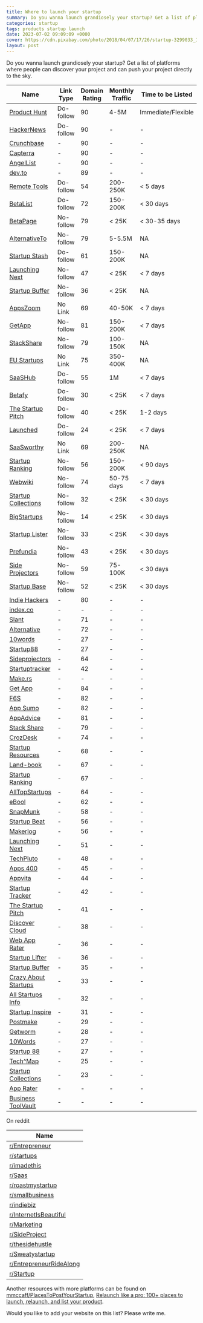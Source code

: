 ```yaml
---
title: Where to launch your startup
summary: Do you wanna launch grandiosely your startup? Get a list of platforms where people can discover your project and can push your project directly to the sky.
categories: startup
tags: products startup launch
date: 2023-07-02 09:09:09 +0000
cover: https://cdn.pixabay.com/photo/2018/04/07/17/26/startup-3299033_1280.jpg
layout: post
---
```


Do you wanna launch grandiosely your startup? Get a list of platforms where people can discover your project and can push your project directly to the sky.

| Name | Link Type | Domain Rating | Monthly Traffic | Time to be Listed |
| --- | --- | --- | --- | --- |
| <a href="https://www.producthunt.com" target="_blank">Product Hunt</a> | Do-follow | 90 | 4-5M | Immediate/Flexible |
| <a href="https://news.ycombinator.com/" target="_blank">HackerNews</a> | Do-follow | 90 | - | - |
| <a href="https://www.crunchbase.com/" target="_blank">Crunchbase</a> | - | 90 | - | - |
| <a href="https://www.capterra.com/" target="_blank">Capterra</a> | - | 90 | - | - |
| <a href="https://angel.co/" target="_blank">AngelList</a> | - | 90 | - | - |
| <a href="https://dev.to/" target="_blank">dev.to</a> | - | 89 | - | - |
| <a href="https://remote.tools" target="_blank">Remote Tools</a> | Do-follow | 54 | 200-250K | < 5 days |
| <a href="https://betalist.com" target="_blank">BetaList</a> | Do-follow | 72 | 150-200K | < 30 days |
| <a href="https://betapage.co" target="_blank">BetaPage</a> | No-follow | 79 | < 25K | < 30-35 days |
| <a href="https://alternativeto.net" target="_blank">AlternativeTo</a> | No-follow | 79 | 5-5.5M | NA |
| <a href="https://startupstash.com" target="_blank">Startup Stash</a> | Do-follow | 61 | 150-200K | NA |
| <a href="https://launchingnext.com" target="_blank">Launching Next</a> | No-follow | 47 | < 25K | < 7 days |
| <a href="https://startupbuffer.com" target="_blank">Startup Buffer</a> | No-follow | 36 | < 25K | NA |
| <a href="https://appszoom.com" target="_blank">AppsZoom</a> | No Link | 69 | 40-50K | < 7 days |
| <a href="https://getapp.com" target="_blank">GetApp</a> | No-follow | 81 | 150-200K | < 7 days |
| <a href="https://tackshare.io" target="_blank">StackShare</a> | No-follow | 79 | 100-150K | NA |
| <a href="https://eu-startups.com" target="_blank">EU Startups</a> | No Link | 75 | 350-400K | NA |
| <a href="https://saashub.com" target="_blank">SaaSHub</a> | Do-follow | 55 | 1M | < 7 days |
| <a href="https://betafy.co" target="_blank">Betafy</a> | Do-follow | 30 | < 25K | < 7 days |
| <a href="https://thestartuppitch.com" target="_blank">The Startup Pitch</a> | Do-follow | 40 | < 25K | 1-2 days |
| <a href="https://launched.io/" target="_blank">Launched</a> | Do-follow | 24 | < 25K | < 7 days |
| <a href="https://saasworthy.com" target="_blank">SaaSworthy</a> | No Link | 69 | 200-250K | NA |
| <a href="https://startupranking.com" target="_blank">Startup Ranking</a> | No-follow | 56 | 150-200K | < 90 days |
| <a href="https://webwiki.com<" target="_blank">Webwiki</a> | No-follow | 74 | 50-75 days | < 7 days |
| <a href="https://startupcollections.com" target="_blank">Startup Collections</a> | No-follow | 32 | < 25K | < 30 days |
| <a href="https://bigstartups.co" target="_blank">BigStartups</a> | No-follow | 14 | < 25K | < 30 days |
| <a href="https://startuplister.com" target="_blank">Startup Lister</a> | No-follow | 33 | < 25K | < 30 days |
| <a href="https://prefundia.com" target="_blank">Prefundia</a> | No-follow | 43 | < 25K | < 30 days |
| <a href="https://sideprojectors.com" target="_blank">Side Projectors</a> | No-follow | 59 | 75-100K | < 30 days |
| <a href="https://startupbase.io" target="_blank">Startup Base</a> | No-follow | 52 | < 25K | < 30 days |
| <a href="https://www.indiehackers.com/" target="_blank">Indie Hackers</a> | - | 80 | - | - |
| <a href="https://index.co/" target="_blank">index.co</a> | - | - | - | - |
| <a href="https://slant.co/" target="_blank">Slant</a> | - | 71 | - | - |
| <a href="https://alternative.me/" target="_blank">Alternative</a> | - | 72 | - | - |
| <a href="https://10words.io/" target="_blank">10words</a> | - | 27 | - | - |
| <a href="https://startup88.com/" target="_blank">Startup88</a> | - | 27 | - | - |
| <a href="https://sideprojectors.com/" target="_blank">Sideprojectors</a> | - | 64 | - | - |
| <a href="https://startuptracker.io/" target="_blank">Startuptracker</a> | - | 42 | - | - |
| <a href="https://make.rs/" target="_blank">Make.rs</a> | - | - | - | - |
| <a href="https://www.getapp.com/" target="_blank">Get App</a> | - | 84 | - | - |
| <a href="https://www.f6s.com/" target="_blank">F6S</a> | - | 82 | - | - |
| <a href="https://appsumo.com" target="_blank">App Sumo</a> | - | 82 | - | - |
| <a href="https://appadvice.com/" target="_blank">AppAdvice</a> | - | 81 | - | - |
| <a href="https://stackshare.io/" target="_blank">Stack Share</a> | - | 79 | - | - |
| <a href="https://crozdesk.com/" target="_blank">CrozDesk</a> | - | 74 | - | - |
| <a href="https://startupresources.io/" target="_blank">Startup Resources</a> | - | 68 | - | - |
| <a href="https://land-book.com/" target="_blank">Land-book</a> | - | 67 | - | - |
| <a href="https://www.startupranking.com/" target="_blank">Startup Ranking</a> | - | 67 | - | - |
| <a href="https://alltopstartups.com/" target="_blank">AllTopStartups</a> | - | 64 | - | - |
| <a href="https://ebool.com/" target="_blank">eBool</a> | - | 62 | - | - |
| <a href="https://www.snapmunk.com/" target="_blank">SnapMunk</a> | - | 58 | - | - |
| <a href="https://startupbeat.com/" target="_blank">Startup Beat</a> | - | 56 | - | - |
| <a href="https://getmakerlog.com" target="_blank">Makerlog</a> | - | 56 | - | - |
| <a href="https://www.launchingnext.com/" target="_blank">Launching Next</a> | - | 51 | - | - |
| <a href="https://www.techpluto.com/" target="_blank">TechPluto</a> | - | 48 | - | - |
| <a href="https://apps400.com/" target="_blank">Apps 400</a> | - | 45 | - | - |
| <a href="https://www.appvita.com/" target="_blank">Appvita</a> | - | 44 | - | - |
| <a href="https://startuptracker.io/" target="_blank">Startup Tracker</a> | - | 42 | - | - |
| <a href="https://thestartuppitch.com/" target="_blank">The Startup Pitch</a> | - | 41 | - | - |
| <a href="https://discovercloud.com/" target="_blank">Discover Cloud</a> | - | 38 | - | - |
| <a href="https://www.webapprater.com/" target="_blank">Web App Rater</a> | - | 36 | - | - |
| <a href="https://startuplister.com/" target="_blank">Startup Lifter</a> | - | 36 | - | - |
| <a href="https://startupbuffer.com/" target="_blank">Startup Buffer</a> | - | 35 | - | - |
| <a href="https://crazyaboutstartups.com" target="_blank">Crazy About Startups</a> | - | 33 | - | - |
| <a href="https://www.allstartups.info/" target="_blank">All Startups Info</a> | - | 32 | - | - |
| <a href="https://startupinspire.com/" target="_blank">Startup Inspire</a> | - | 31 | - | - |
| <a href="https://postmake.io/" target="_blank">Postmake</a> | - | 29 | - | - |
| <a href="https://getworm.com/" target="_blank">Getworm</a> | - | 28 | - | - |
| <a href="https://10words.io/" target="_blank">10Words</a> | - | 27 | - | - |
| <a href="https://startup88.com/" target="_blank">Startup 88</a> | - | 27 | - | - |
| <a href="https://startup88.com/" target="_blank">Tech^Map</a> | - | 25 | - | - |
| <a href="https://startupcollections.com/" target="_blank">Startup Collections</a> | - | 23 | - | - |
| <a href="https://apprater.net/" target="_blank">App Rater</a> | - | - | - | - |
| <a href="https://businesstoolvault.com/submit-tool" target="_blank">Business ToolVault</a> | - | - | - | - |

On reddit

| Name |
| --- |
| <a href="https://www.reddit.com/r/Entrepreneur/" target="_blank">r/Entrepreneur</a> |
| <a href="https://www.reddit.com/r/startups/" target="_blank">r/startups</a> |
| <a href="https://www.reddit.com/r/imadethis/" target="_blank">r/imadethis</a> |
| <a href="https://www.reddit.com/r/Saas/" target="_blank">r/Saas</a> |
| <a href="https://www.reddit.com/r/roastmystartup/" target="_blank">r/roastmystartup</a> |
| <a href="https://www.reddit.com/r/smallbusiness/" target="_blank">r/smallbusiness</a> |
| <a href="https://www.reddit.com/r/indiebiz/" target="_blank">r/indiebiz</a> |
| <a href="https://www.reddit.com/r/InternetIsBeautiful/" target="_blank">r/InternetIsBeautiful</a> |
| <a href="https://www.reddit.com/r/Marketing/" target="_blank">r/Marketing</a> |
| <a href="https://www.reddit.com/r/SideProject/" target="_blank">r/SideProject</a> |
| <a href="https://www.reddit.com/r/thesidehustle/" target="_blank">r/thesidehustle</a> |
| <a href="https://www.reddit.com/r/Sweatystartup/" target="_blank">r/Sweatystartup</a> |
| <a href="https://www.reddit.com/r/EntrepreneurRideAlong/" target="_blank">r/EntrepreneurRideAlong</a> |
| <a href="https://www.reddit.com/r/Startup/" target="_blank">r/Startup</a> |

Another resources with more platforms can be found on  <a href="https://github.com/mmccaff/PlacesToPostYourStartup" target="_blank">mmccaff/PlacesToPostYourStartup</a>, <a href="https://www.indiehackers.com/post/relaunch-like-a-pro-100-places-to-launch-relaunch-and-list-your-product-7c67875635" target="_blank"> Relaunch like a pro: 100+ places to launch, relaunch, and list your product</a>.

Would you like to add your website on this list? Please write me.
